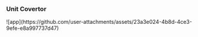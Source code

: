 <h3>Unit Covertor</h3>
![app](https://github.com/user-attachments/assets/23a3e024-4b8d-4ce3-9efe-e8a997737d47)
